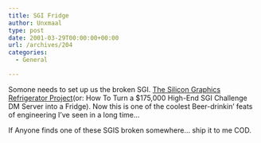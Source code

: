 ```yaml
---
title: SGI Fridge
author: Unxmaal
type: post
date: 2001-03-29T00:00:00+00:00
url: /archives/204
categories:
  - General

---
```

Somone needs to set up us the broken SGI. [The Silicon Graphics Refrigerator Project][1](or: How To Turn a $175,000 High-End SGI Challenge DM Server into a Fridge). Now this is one of the coolest Beer-drinkin&#8217; feats of engineering I&#8217;ve seen in a long time&#8230; 

If Anyone finds one of these SGIS broken somewhere&#8230; ship it to me COD.

 [1]: http://home.planet.nl/~mourits/koelkast/